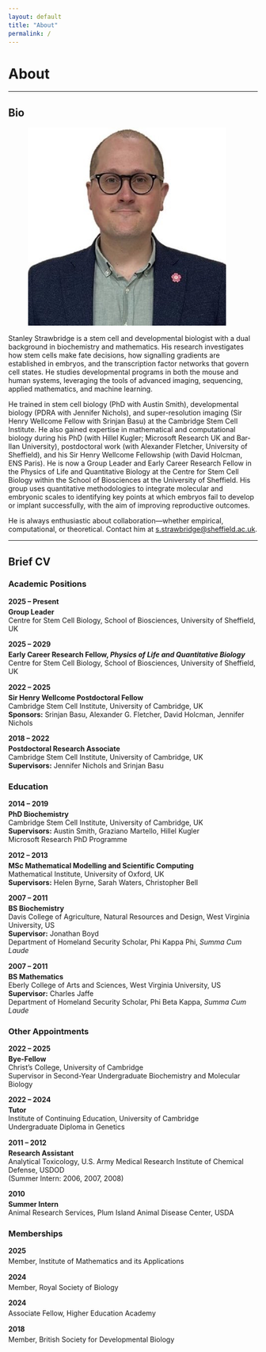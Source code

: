 ```yaml
---
layout: default
title: "About"
permalink: /
---
```


<style>
/* Two-column CV layout */
.cv-section{display:flex;flex-direction:column;gap:0.9rem;margin:0.5rem 0 1.5rem}
.cv-row{display:flex;flex-wrap:wrap;column-gap:1rem;row-gap:0.25rem}
.cv-year{flex:0 0 140px;font-weight:700;white-space:nowrap}
.cv-details{flex:1 1 420px}
.cv-section h3{margin-top:1.5rem}

/* Optional: tighten spacing inside details */
.cv-details p{margin:0.2rem 0}

/* Mobile: stack nicely when space is tight */
@media (max-width: 560px){
  .cv-year{flex:0 0 110px}
}
</style>

# **About**
---

## Bio
<figure class="home-figure">
  <img src="/assets/images/people/stanley_strawbridge.jpg" class="home-photo">
</figure>

Stanley Strawbridge is a stem cell and developmental biologist with a dual background in biochemistry and mathematics.
His research investigates how stem cells make fate decisions, how signalling gradients are established in embryos, and the transcription factor networks that govern cell states.
He studies developmental programs in both the mouse and human systems, leveraging the tools of advanced imaging, sequencing, applied mathematics, and machine learning.

He trained in stem cell biology (PhD with Austin Smith), developmental biology (PDRA with Jennifer Nichols), and super-resolution imaging (Sir Henry Wellcome Fellow with Srinjan Basu) at the Cambridge Stem Cell Institute.
He also gained expertise in mathematical and computational biology during his PhD (with Hillel Kugler; Microsoft Research UK and Bar-Ilan University), postdoctoral work (with Alexander Fletcher, University of Sheffield), and his Sir Henry Wellcome Fellowship (with David Holcman, ENS Paris).
He is now a Group Leader and Early Career Research Fellow in the Physics of Life and Quantitative Biology at the Centre for Stem Cell Biology within the School of Biosciences at the University of Sheffield.
His group uses quantitative methodologies to integrate molecular and embryonic scales to identifying key points at which embryos fail to develop or implant successfully, with the aim of improving reproductive outcomes.

He is always enthusiastic about collaboration—whether empirical, computational, or theoretical.
Contact him at s.strawbridge@sheffield.ac.uk.

---

## Brief CV

### Academic Positions
<div class="cv-section">
  <div class="cv-row">
    <div class="cv-year">2025 – Present</div>
    <div class="cv-details"><strong>Group Leader</strong><br>Centre for Stem Cell Biology, School of Biosciences, University of Sheffield, UK</div>
  </div>
  <div class="cv-row">
    <div class="cv-year">2025 – 2029</div>
    <div class="cv-details"><strong>Early Career Research Fellow, <em>Physics of Life and Quantitative Biology</em></strong><br>Centre for Stem Cell Biology, School of Biosciences, University of Sheffield, UK</div>
  </div>
  <div class="cv-row">
    <div class="cv-year">2022 – 2025</div>
    <div class="cv-details"><strong>Sir Henry Wellcome Postdoctoral Fellow</strong><br>Cambridge Stem Cell Institute, University of Cambridge, UK<br><strong>Sponsors:</strong> Srinjan Basu, Alexander G. Fletcher, David Holcman, Jennifer Nichols</div>
  </div>
  <div class="cv-row">
    <div class="cv-year">2018 – 2022</div>
    <div class="cv-details"><strong>Postdoctoral Research Associate</strong><br>Cambridge Stem Cell Institute, University of Cambridge, UK<br><strong>Supervisors:</strong> Jennifer Nichols and Srinjan Basu</div>
  </div>
</div>

### Education
<div class="cv-section">
  <div class="cv-row">
    <div class="cv-year">2014 – 2019</div>
    <div class="cv-details"><strong>PhD Biochemistry</strong><br>Cambridge Stem Cell Institute, University of Cambridge, UK<br><strong>Supervisors:</strong> Austin Smith, Graziano Martello, Hillel Kugler<br>Microsoft Research PhD Programme</div>
  </div>
  <div class="cv-row">
    <div class="cv-year">2012 – 2013</div>
    <div class="cv-details"><strong>MSc Mathematical Modelling and Scientific Computing</strong><br>Mathematical Institute, University of Oxford, UK<br><strong>Supervisors:</strong> Helen Byrne, Sarah Waters, Christopher Bell</div>
  </div>
  <div class="cv-row">
    <div class="cv-year">2007 – 2011</div>
    <div class="cv-details"><strong>BS Biochemistry</strong><br>Davis College of Agriculture, Natural Resources and Design, West Virginia University, US<br><strong>Supervisor:</strong> Jonathan Boyd<br>Department of Homeland Security Scholar, Phi Kappa Phi, <em>Summa Cum Laude</em></div>
  </div>
  <div class="cv-row">
    <div class="cv-year">2007 – 2011</div>
    <div class="cv-details"><strong>BS Mathematics</strong><br>Eberly College of Arts and Sciences, West Virginia University, US<br><strong>Supervisor:</strong> Charles Jaffe<br>Department of Homeland Security Scholar, Phi Beta Kappa, <em>Summa Cum Laude</em></div>
  </div>
</div>

### Other Appointments
<div class="cv-section">
  <div class="cv-row">
    <div class="cv-year">2022 – 2025</div>
    <div class="cv-details"><strong>Bye-Fellow</strong><br>Christ’s College, University of Cambridge<br>Supervisor in Second-Year Undergraduate Biochemistry and Molecular Biology</div>
  </div>
  <div class="cv-row">
    <div class="cv-year">2022 – 2024</div>
    <div class="cv-details"><strong>Tutor</strong><br>Institute of Continuing Education, University of Cambridge<br>Undergraduate Diploma in Genetics</div>
  </div>
  <div class="cv-row">
    <div class="cv-year">2011 – 2012</div>
    <div class="cv-details"><strong>Research Assistant</strong><br>Analytical Toxicology, U.S. Army Medical Research Institute of Chemical Defense, USDOD<br>(Summer Intern: 2006, 2007, 2008)</div>
  </div>
  <div class="cv-row">
    <div class="cv-year">2010</div>
    <div class="cv-details"><strong>Summer Intern</strong><br>Animal Research Services, Plum Island Animal Disease Center, USDA</div>
  </div>
</div>

### Memberships
<div class="cv-section">
  <div class="cv-row">
    <div class="cv-year">2025</div>
    <div class="cv-details">Member, Institute of Mathematics and its Applications</div>
  </div>
  <div class="cv-row">
    <div class="cv-year">2024</div>
    <div class="cv-details">Member, Royal Society of Biology</div>
  </div>
  <div class="cv-row">
    <div class="cv-year">2024</div>
    <div class="cv-details">Associate Fellow, Higher Education Academy</div>
  </div>
  <div class="cv-row">
    <div class="cv-year">2018</div>
    <div class="cv-details">Member, British Society for Developmental Biology</div>
  </div>
</div>